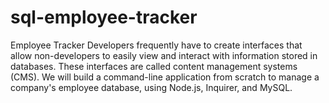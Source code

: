 # sql-employee-tracker
Employee Tracker Developers frequently have to create interfaces that allow non-developers to easily view and interact with information stored in databases. These interfaces are called content management systems (CMS). We will build a command-line application from scratch to manage a company's employee database, using Node.js, Inquirer, and MySQL.
